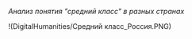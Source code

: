 *Анализ понятия "средний класс" в разных странах*

!(DigitalHumanities/Средний класс_Россия.PNG)
      
